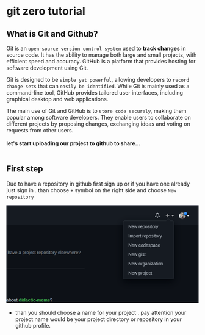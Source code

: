 # git zero tutorial

## What is Git and Github?

Git is an `open-source version control system` used to **track changes** in source code. It has the ability to manage both large and small projects, with efficient speed and accuracy. GitHub is a platform that provides hosting for software development using Git.

Git is designed to be `simple yet powerful`, allowing developers to `record change sets` that can `easily be identified`. While Git is mainly used as a command-line tool, GitHub provides tailored user interfaces, including graphical desktop and web applications. 

The main use of Git and GitHub is to `store code securely`, making them popular among software developers. They enable users to collaborate on different projects by proposing changes, exchanging ideas and voting on requests from other users.
<br/><br/>
**let's start uploading our project to github to share...**
<br/><br/>
## First step
Due to have a repository in github first sign up or if you have one already just sign in . than choose `+` symbol on the right side and choose `New repository`

![App Screenshot](/Pics/1.png)  

- than you should choose a name for your project . pay attention your project name would be your project directory or repository in your github profile. 